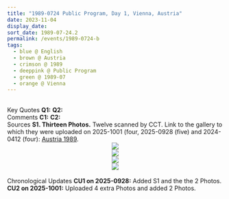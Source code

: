 ```yaml
---
title: "1989-0724 Public Program, Day 1, Vienna, Austria"
date: 2023-11-04
display_date: 
sort_date: 1989-07-24.2
permalink: /events/1989-0724-b
tags:
  - blue @ English
  - brown @ Austria
  - crimson @ 1989
  - deeppink @ Public Program
  - green @ 1989-07
  - orange @ Vienna
---
```


<br>

<wave-list>
  <list-title color="DarkSeaGreen" width="55">Key Quotes</list-title>
  <list-item color="BlanchedAlmond" width="280"><b>Q1:</b> <i></i></list-item>
  <list-item color="Lavender" width="280"><b>Q2:</b> <i></i></list-item>
</wave-list>

<br>

<wave-list>
  <list-title color="DarkSeaGreen" width="55">Comments</list-title>
  <list-item color="BlanchedAlmond" width="280"><b>C1:</b> <i></i></list-item>
  <list-item color="Lavender" width="280"><b>C2:</b> <i></i></list-item>
</wave-list>

<br>

<wave-list>
  <list-title color="DarkSeaGreen" width="40">Sources</list-title>
  <list-item color="BlanchedAlmond"  width="280"><b>S1. Thirteen Photos.</b> Twelve scanned by CCT. Link to the gallery to which they were uploaded on 2025-1001 (four, 2025-0928 (five) and 2024-0412 (four): <a href="https://eternalmoments.smugmug.com/Countries/Austria/1989/">Austria 1989</a>.</list-item>
</wave-list>

<div style="text-align: center"><img src="https://pub-bcc3cbe9b1e94ba1ac28915f7a3900fa.r2.dev/1989-0724_Public_Program_Day_1_Vienna_Austria_01_(from_tif)_(Karan_Khurana_Collection).jpg" /></div>

<div style="text-align: center"><img src="https://pub-bcc3cbe9b1e94ba1ac28915f7a3900fa.r2.dev/1989-0724_Public_Program_Day_1_Vienna_Austria_02_(Yogi_Mahajan_Collection).jpg" /></div>

<div style="text-align: center"><img src="https://pub-bcc3cbe9b1e94ba1ac28915f7a3900fa.r2.dev/1989-0724_Public_Program_Day_1_Vienna_Austria_04_Detail_(from_tif)_(Karan_Khurana_Collection).jpg" /></div>

<div style="text-align: center"><img src="https://pub-bcc3cbe9b1e94ba1ac28915f7a3900fa.r2.dev/1989-0724_Public_Program_Day_1_Vienna_Austria_06_Detail_(from_tif)_(Karan_Khurana_Collection).jpg" /></div>


<br>

<wave-list>
  <list-title color="DarkSeaGreen" width="110">Chronological Updates</list-title>
  <list-item color="BlanchedAlmond"  width="280"><b>CU1 on 2025-0928:</b> Added S1 and the the 2 Photos.</list-item>
  <list-item color="Lavender"  width="280"><b>CU2 on 2025-1001:</b> Uploaded 4 extra Photos and added 2 Photos.</list-item>  
</wave-list>